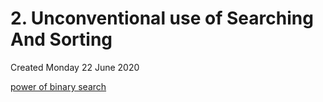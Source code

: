 # 2. Unconventional use of Searching And Sorting
Created Monday 22 June 2020

[power of binary search](https://www.topcoder.com/community/competitive-programming/tutorials/binary-search/)

